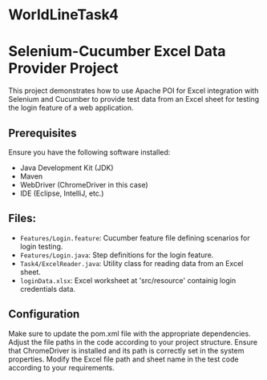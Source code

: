 # WorldLineTask4
# Selenium-Cucumber Excel Data Provider Project

This project demonstrates how to use Apache POI for Excel integration with Selenium and Cucumber to provide test data from an Excel sheet for testing the login feature of a web application.

## Prerequisites

Ensure you have the following software installed:

- Java Development Kit (JDK)
- Maven
- WebDriver (ChromeDriver in this case)
- IDE (Eclipse, IntelliJ, etc.)

## Files:
- `Features/Login.feature`: Cucumber feature file defining scenarios for login testing.
- `Features/Login.java`: Step definitions for the login feature.
- `Task4/ExcelReader.java`: Utility class for reading data from an Excel sheet.
- `loginData.xlsx`: Excel worksheet at 'src/resource' containig login credentials data. 

## Configuration
Make sure to update the pom.xml file with the appropriate dependencies.
Adjust the file paths in the code according to your project structure.
Ensure that ChromeDriver is installed and its path is correctly set in the system properties.
Modify the Excel file path and sheet name in the test code according to your requirements.
